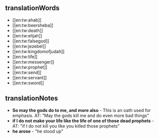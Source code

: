 ## translationWords

* [[en:tw:ahab]]
* [[en:tw:beersheba]]
* [[en:tw:death]]
* [[en:tw:elijah]]
* [[en:tw:falsegod]]
* [[en:tw:jezebel]]
* [[en:tw:kingdomofjudah]]
* [[en:tw:life]]
* [[en:tw:messenger]]
* [[en:tw:prophet]]
* [[en:tw:send]]
* [[en:tw:servant]]
* [[en:tw:sword]]

## translationNotes

* **So may the gods do to me, and more also** - This is an oath used for emphasis. AT: "May the gods kill me and do even more bad things"
* **if I do not make your life like the life of one of those dead prophets** - AT: "if I do not kill you like you killed those prophets"
* **he arose** - "he stood up"
